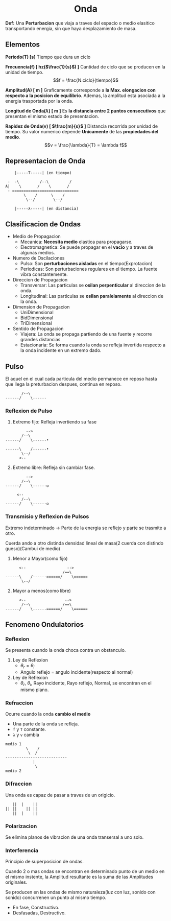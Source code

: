 <h1 align=center>Onda</h1>

**Def:**
Una **Perturbacion** que viaja a traves del espacio o medio elasitico transportando energia, sin que haya desplazamiento de masa.

## Elementos

**Periodo(T) [s]**
Tiempo que dura un ciclo

**Frecuencia(f) [ hz($\frac{1}{s}$) ]**
Cantidad de ciclo que se producen en la unidad de tiempo.
$$f = \frac{N.ciclo}{tiempo}$$

**Amplitud(A) [ m ]**
Graficamente corresponde a **la Max. elongacion con respecto a la posicion de equilibrio**. Ademas, la amplitud esta asociada a la energia trasportada por la onda.

**Longitud de Onda($\lambda$) [ m ]**
Es **la distancia entre 2 puntos consecutivos** que presentan el mismo estado de presentacion.

**Rapidez de Onda(v) [ $\frac{m}{s}$ ]**
Distancia recorrida por unidad de tiempo. Su valor numerico depende **Unicamente** de las **propiedades del medio**.
$$v = \frac{\lambda}{T} = \lambda f$$

## Representacion de Onda

```
    |-----T-----| (en tiempo)

 -  -\         /--\         /
A|    \       /    \       /
 - =============================
        \    /      \    /
         \--/        \--/

    |-----λ-----| (en distancia)
```

## Clasificacion de Ondas

- Medio de Propagacion
  - Mecanica: **Necesita medio** elastica para propagarse.
  - Electromagnetica: Se puede propagar en el **vacio** y a traves de algunas medios.
- Numero de Oscilaciones
  - Pulso: Son **perturbaciones aisladas** en el tiempo(Exprotacion)
  - Periodicas: Son perturbaciones regulares en el tiempo. La fuente vibra constantemente.
- Direccion de Propagacion
  - Transversar: Las particulas se **osilan perpenticular** al direccion de la onda.
  - Longitudinal: Las particulas se **osilan paralelamente** al direccion de la onda.
- Dimension de Propagacion
  - UniDimensional
  - BidDimensional
  - TriDimensional
- Sentido de Propagacion
  - Viajera: La onda se propaga partiendo de una fuente y recorre grandes distancias
  - Estacionaria: Se forma cuando la onda se refleja invertida respecto a la onda incidente en un extremo dado.

## Pulso

El aquel en el cual cada particula del medio permanece en reposo hasta que llega la preturbacion despues, continua en reposo.

```
       /--\
------/    \------
```

### Reflexion de Pulso

1. Extremo fijo: Refleja invertiendo su fase
```
         -->
       /--\
------/    \------•

------\    /------•
       \--/
      <--
```

2. Extremo libre: Refleja sin cambiar fase.
```
         -->
       /--\
------/    \------o

     <--
       /--\
------/    \------o
```

### Transmisio y Reflexion de Pulsos

Extremo indeterminado -> Parte de la energia se reflejo y parte se trasmite a otro.

Cuerda ando a otro distinda densidad lineal de masa(2 cuerda con distindo gueso)(Cambui de medio)

1. Menor a Mayor(como fijo)
```
      <--                  -->
                         /==\
------\    /------======/    \======
       \--/
```

2. Mayor a menos(como libre)
```
      <--                 -->
       /--\              /==\
------/    \------======/    \======
```

## Fenomeno Ondulatorios

### Reflexion

Se presenta cuando la onda choca contra un obstanculo.

1. Ley de Reflexion
   - $\theta_r = \theta_i$
   - Angulo reflejo = angulo incidente(respecto al normal)
2. Ley de Reflexion
   - $\theta_r,\ \theta_i$, Rayo incidente, Rayo reflejo, Normal, se encontran en el mismo plano.

### Refraccion
Ocurre cuando la onda **cambio el medio**
- Una parte de la onda se refleja.
- `f` y `T` constante.
- `λ` y `v` cambia

```
medio 1
         \    /
          \  /
---------------------------
            |
             \
medio 2
```

### Difraccion
Una onda es capaz de pasar a traves de un origicio.
```
   ||  |    ||
|| ||    || ||
   ||  |    ||
```

### Polarizacion
Se elimina planos de vibracion de una onda transersal a uno solo.

### Interferencia

Principio de superposicion de ondas.

Cuando 2 o mas ondas se encontran en determinado punto de un medio en el mismo instente, la Amplitud resultante es la suma de las Amplitudes originales.

Se producen en las ondas de mismo naturaleza(luz con luz, sonido con sonido) concurrenen un punto al mismo tiempo.

- En fase, Constructivo.
- Desfasadas, Destructivo.
